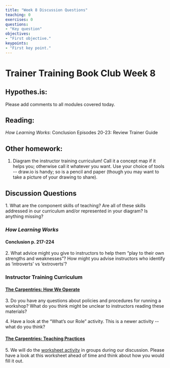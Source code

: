 ```yaml
---	
title: "Week 8 Discussion Questions"	
teaching: 0	
exercises: 0	
questions:	
- "Key question"	
objectives:	
- "First objective."	
keypoints:	
- "First key point."	
---
```


# Trainer Training Book Club Week 8

## Hypothes.is:
Please add comments to all modules covered today.

## Reading:
_How Learning Works_: Conclusion
Episodes 20-23: 
Review Trainer Guide


## Other homework:
1. Diagram the instructor training curriculum! Call it a concept map if it helps you; otherwise call it whatever you want. Use your choice of tools -- draw.io is handy; so is a pencil and paper (though you may want to take a picture of your drawing to share).

## Discussion Questions

1\. What are the component skills of teaching? Are all of these skills addressed in our curriculum and/or represented in your diagram? Is anything missing?

### _How Learning Works_

#### Conclusion p. 217-224

2\. What advice might you give to instructors to help them “play to their own strengths and weaknesses”? How might you advise instructors who identify as ‘introverts’ vs ‘extroverts’?

### Instructor Training Curriculum
#### [The Carpentries: How We Operate](https://carpentries.github.io/instructor-training/20-carpentries/)

3\. Do you have any questions about policies and procedures for running a workshop? What do you think might be unclear to instructors reading these materials?

4\. Have a look at the “What’s our Role” activity. This is a newer activity -- what do you think?

#### [The Carpentries: Teaching Practices](http://carpentries.github.io/instructor-training/22-practices/) 

5\. We will do the [worksheet activity](http://carpentries.github.io/instructor-training/files/handouts/Carpentries_teaching_practices.pdf) in groups during our discussion. Please have a look at this worksheet ahead of time and think about how you would fill it out. 

